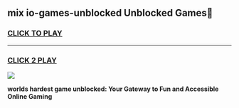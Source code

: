
## mix io-games-unblocked Unblocked Games👋
<h3>
<a href="https://premium.freeplayer.one?title=mix_io-games-unblocked&ref=16F">CLICK TO PLAY</a></h3>
<hr>

<h3>
<a href="https://premium.freeplayer.one?title=mix_io-games-unblocked&ref=16F">CLICK 2 PLAY</a>
  
</h3>

<a href="https://premium.freeplayer.one?title=mix_io-games-unblocked&ref=16F/"><img src="https://clearcache.store/games.png"></a>


**worlds hardest game unblocked: Your Gateway to Fun and Accessible Online Gaming**
